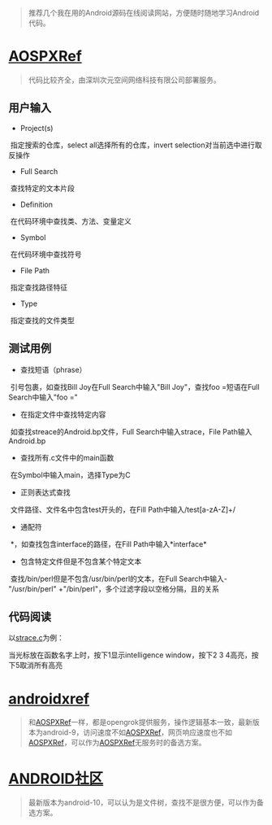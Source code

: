 > 推荐几个我在用的Android源码在线阅读网站，方便随时随地学习Android代码。

# [AOSPXRef](http://aospxref.com/)

> 代码比较齐全，由深圳次元空间网络科技有限公司部署服务。

## 用户输入

- Project(s)

​	指定搜索的仓库，select all选择所有的仓库，invert selection对当前选中进行取反操作

- Full Search

​	查找特定的文本片段

- Definition

​	在代码环境中查找类、方法、变量定义

- Symbol

​	在代码环境中查找符号

- File Path

​	指定查找路径特征

- Type

​	指定查找的文件类型

## 测试用例

- 查找短语（phrase）

​	引号包裹，如查找Bill Joy在Full Search中输入"Bill Joy"，查找foo =短语在Full Search中输入"foo ="

- 在指定文件中查找特定内容

​	如查找streace的Android.bp文件，Full Search中输入strace，File Path输入Android.bp

- 查找所有.c文件中的main函数

​	在Symbol中输入main，选择Type为C

- 正则表达式查找

​	文件路径、文件名中包含test开头的，在Fill Path中输入/test[a-zA-Z]+/

- 通配符

​	*，如查找包含interface的路径，在Fill Path中输入\*interface\*

- 包含特定文件但是不包含某个特定文本

​	查找/bin/perl但是不包含/usr/bin/perl的文本，在Full Search中输入-"/usr/bin/perl" +"/bin/perl"，多个过滤字段以空格分隔，且的关系

## 代码阅读

以[strace.c](http://aospxref.com/android-10.0.0_r47/xref/external/strace/strace.c)为例：

当光标放在函数名字上时，按下1显示intelligence window，按下2 3 4高亮，按下5取消所有高亮

# [androidxref](http://androidxref.com/)

> 和[AOSPXRef](http://aospxref.com/)一样，都是opengrok提供服务，操作逻辑基本一致，最新版本为android-9，访问速度不如[AOSPXRef](http://aospxref.com/)，网页响应速度也不如[AOSPXRef](http://aospxref.com/)，可以作为[AOSPXRef](http://aospxref.com/)无服务时的备选方案。

# [ANDROID社区](https://www.androidos.net.cn/sourcecode)

> 最新版本为android-10，可以认为是文件树，查找不是很方便，可以作为备选方案。
